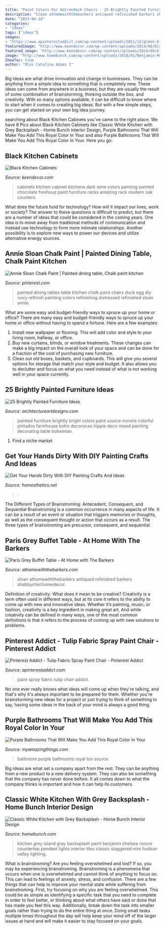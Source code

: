 ```yaml
---
title: "Paint Colors For Adirondack Chairs - 25 Brightly Painted Furniture Ideas"
description: "Sloan athomewiththebarkers antiqued refinished barkers shabbychiichomedecor"
date: "2023-04-14"
categories:
- "ideas"
tags: ["ideas"]
images:
- "https://www.apinterestaddict.com/wp-content/uploads/2011/12/green-blue-chair1-764x1024.jpg"
featuredImage: "http://www.keendecor.com/wp-content/uploads/2014/08/black-kitchen-cabinets-4-667x1024.jpg"
featured_image: "http://www.keendecor.com/wp-content/uploads/2014/08/black-kitchen-cabinets-4-667x1024.jpg"
image: "http://www.homebunch.com/wp-content/uploads/2018/01/Benjamin-Moore-Chelsea-Gray-Paint-Color-Grey-island-paint-color-Benjamin-Moore-Chelsea-Gray.jpg"
ShowToc: true
author: "Miss Catalina Adams I"
---
```



Big ideas are what drive innovation and change in businesses. They can be anything from a simple idea to something that is completely new. These ideas can come from anywhere in a business, but they are usually the result of some combination of brainstorming, thinking outside the box, and creativity. With so many options available, it can be difficult to know where to start when it comes to creating big ideas. But with a few simple steps, you can get started on your own big idea journey.

	

		
searching about Black Kitchen Cabinets you've came to the right place. We have 8 Pics about Black Kitchen Cabinets like Classic White Kitchen with Grey Backsplash - Home Bunch Interior Design, Purple Bathrooms That Will Make You Add This Royal Color In Your and also Purple Bathrooms That Will Make You Add This Royal Color In Your. Here you go:
		
    
## Black Kitchen Cabinets

<img loading=lazy src="http://www.keendecor.com/wp-content/uploads/2014/08/black-kitchen-cabinets-4-667x1024.jpg" onerror="this.onerror=null;this.src='https://tse1.mm.bing.net/th?id=OIP.l9k-k5-vayMY4K37_CXJdQHaLX&amp;pid=15.1';" alt="Black Kitchen Cabinets">

_Source: keendecor.com_

>cabinets kitchen cabinet kitchens dark wine colors painting painted chocolate freshouz paint furniture racks amazing rack modern oak counters. 

	

What does the future hold for technology? How will it impact our lives, work or society? The answer to these questions is difficult to predict, but there are a number of ideas that could be considered in the coming years. One idea is to move away from traditional methods of communication and instead use technology to form more intimate relationships. Another possibility is to explore new ways to power our devices and utilize alternative energy sources.

    
## Annie Sloan Chalk Paint | Painted Dining Table, Chalk Paint Kitchen

<img loading=lazy src="https://i.pinimg.com/736x/e3/25/ca/e325ca17fbb03f3a9a331e72ef458c2c--chalk-paint-table-painted-kitchen-table-ideas.jpg" onerror="this.onerror=null;this.src='https://tse3.mm.bing.net/th?id=OIP.Fi528NNWpuPAupLZLMXKcAHaJ4&amp;pid=15.1';" alt="Annie Sloan Chalk Paint | Painted dining table, Chalk paint kitchen">

_Source: pinterest.com_

>painted dining tables table kitchen chalk paint chairs duck egg diy ivory refinish painting colors refinishing distressed refinished sloan annie. 

	

What are some easy and budget-friendly ways to spruce up your home or office?
There are many easy and budget-friendly ways to spruce up your home or office without having to spend a fortune. Here are a few examples: 
1. Install new wallpaper or flooring. This will add color and style to your living room, hallway, or office. 
2. Buy new curtains, blinds, or window treatments. These changes can make a big impact on the overall look of your space and can be done for a fraction of the cost of purchasing new furniture. 
3. Clean out old boxes, baskets, and cupboards. This will give you several options for storage that match your style and budget. It also allows you to declutter and focus on what you need instead of what is not working well in your space currently. 

    
## 25 Brightly Painted Furniture Ideas

<img loading=lazy src="http://www.architectureartdesigns.com/wp-content/uploads/2013/06/723-630x945.jpg" onerror="this.onerror=null;this.src='https://tse1.mm.bing.net/th?id=OIP.tIVro-ldkKt0snbNEcUglAHaLH&amp;pid=15.1';" alt="25 Brightly Painted Furniture Ideas">

_Source: architectureartdesigns.com_

>painted furniture brightly bright colors paint source moveis colorful pintados farmhouse boho decoracao hippie deco mixed painting decorating table bohemian. 

	

1. Find a niche market 

    
## Get Your Hands Dirty With DIY Painting Crafts And Ideas

<img loading=lazy src="https://cdn.homesthetics.net/wp-content/uploads/2015/01/Get-Your-Hands-Dirty-With-DIY-Painting-Ideas-homesthetics.net-76.jpg" onerror="this.onerror=null;this.src='https://tse4.mm.bing.net/th?id=OIP.DW0_DuazW5lrtS74De-7zQHaHa&amp;pid=15.1';" alt="Get Your Hands Dirty With DIY Painting Crafts And Ideas">

_Source: homesthetics.net_

>. 

	

The Different Types of Brainstroming: Antecedent, Consequent, and Sequential
Brainstroming is a common occurrence in many aspects of life. It can be a result of an event or situation that triggers memories or thoughts, as well as the consequent thought or action that occurs as a result. The three types of brainstroming are precursor, consequent, and sequential.

    
## Paris Grey Buffet Table - At Home With The Barkers

<img loading=lazy src="https://athomewiththebarkers.com/wp-content/uploads/2014/07/Paris-Grey-Buffet-Table-Antiqued-Distressed-Finish-Title.jpg" onerror="this.onerror=null;this.src='https://tse4.mm.bing.net/th?id=OIP.4jy6MeHW2RylKU_2u6M7igHaLL&amp;pid=15.1';" alt="Paris Grey Buffet Table - At Home with The Barkers">

_Source: athomewiththebarkers.com_

>sloan athomewiththebarkers antiqued refinished barkers shabbychiichomedecor. 

	

Definition of creativity: What does it mean to be creative?
Creativity is a term often used in different ways, but at its core it refers to the ability to come up with new and innovative ideas. Whether it’s painting, music, or fashion, creativity is a key ingredient in making great art. And while creativity can be defined in many ways, one of the most common definitions is that it refers to the process of coming up with new solutions to problems.

    
## Pinterest Addict - Tulip Fabric Spray Paint Chair - Pinterest Addict

<img loading=lazy src="https://www.apinterestaddict.com/wp-content/uploads/2011/12/green-blue-chair1-764x1024.jpg" onerror="this.onerror=null;this.src='https://tse2.mm.bing.net/th?id=OIP.k3yF7PXCPvhwjUX5KVZHjwHaJ7&amp;pid=15.1';" alt="Pinterest Addict - Tulip Fabric Spray Paint Chair - Pinterest Addict">

_Source: apinterestaddict.com_

>paint spray fabric tulip chair addict. 

	

No one ever really knows what ideas will come up when they're talking, and that's why it's always important to be prepared for them. Whether you're brainstorming new ideas for a project or just trying to think of something to say, having some ideas in the back of your mind is always a good thing.

    
## Purple Bathrooms That Will Make You Add This Royal Color In Your

<img loading=lazy src="http://myamazingthings.com/wp-content/uploads/2017/04/bathroom.jpg" onerror="this.onerror=null;this.src='https://tse1.mm.bing.net/th?id=OIP.rMI-raRAlIW1Tx85y7OPcQHaLJ&amp;pid=15.1';" alt="Purple Bathrooms That Will Make You Add This Royal Color In Your">

_Source: myamazingthings.com_

>bathroom purple bathrooms royal too source. 

	

Big ideas are what set a company apart from the rest. They can be anything from a new product to a new delivery system. They can also be something that the company has never done before. It all comes down to what the company thinks is important and how it can help its customers.

    
## Classic White Kitchen With Grey Backsplash - Home Bunch Interior Design

<img loading=lazy src="http://www.homebunch.com/wp-content/uploads/2018/01/Benjamin-Moore-Chelsea-Gray-Paint-Color-Grey-island-paint-color-Benjamin-Moore-Chelsea-Gray.jpg" onerror="this.onerror=null;this.src='https://tse1.mm.bing.net/th?id=OIP.KvWSW4Oxe4XVbJbEaO_TJwHaLL&amp;pid=15.1';" alt="Classic White Kitchen with Grey Backsplash - Home Bunch Interior Design">

_Source: homebunch.com_

>kitchen grey island gray backsplash paint benjamin chelsea moore countertop pendant lights interior tiles classic staggered mini hudson valley lighting. 

	

What is brainstroming?
Are you feeling overwhelmed and lost? If so, you may be experiencing brainstroming. Brainstroming is a phenomena that occurs when one is overwhelmed and cannot think of anything to focus on. This can lead to feelings of anxiety, stress, and confusion. There are a few things that can help to improve your mental state while suffering from brainstroming. First, try focusing on why you are feeling overwhelmed. This could be as simple as identifying a specific task that you need to complete in order to feel better, or thinking about what others have said or done that has made you feel this way. Additionally, break down the task into smaller goals rather than trying to do the entire thing at once. Doing small tasks multiple times throughout the day will help keep your mind off of the larger issues at hand and will make it easier to stay focused on your goals.

